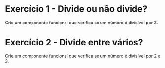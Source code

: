 # Exercício 1 - Divide ou não divide?

Crie um componente funcional que verifica se um número é divisível por 3.

# Exercício 2 - Divide entre vários?

Crie um componente funcional que verifica se um número é divisível por 2 e 3.